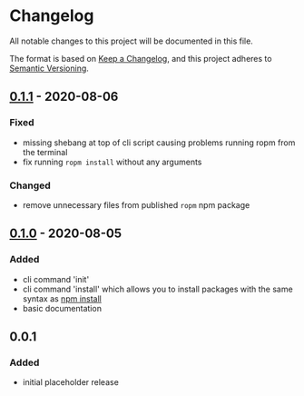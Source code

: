 # Changelog
All notable changes to this project will be documented in this file.

The format is based on [Keep a Changelog](https://keepachangelog.com/en/1.0.0/),
and this project adheres to [Semantic Versioning](https://semver.org/spec/v2.0.0.html).



## [0.1.1] - 2020-08-06
### Fixed
 - missing shebang at top of cli script causing problems running ropm from the terminal
 - fix running `ropm install` without any arguments
### Changed
 - remove unnecessary files from published `ropm` npm package



## [0.1.0] - 2020-08-05
### Added
 - cli command 'init'
 - cli command 'install' which allows you to install packages with the same syntax as [npm install](https://docs.npmjs.com/cli/install)
 - basic documentation



## 0.0.1
### Added
 - initial placeholder release


[0.1.0]:   https://github.com/rokucommunity/brighterscript/compare/v0.0.1...v0.1.0
[0.1.1]:   https://github.com/rokucommunity/brighterscript/compare/v0.1.0...v0.1.1
